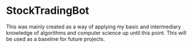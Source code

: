 # StockTradingBot

This was mainly created as a way of applying my basic and intermediary knowledge of algorithms and computer science up until this point. This will be used as a baseline for future projects. 
